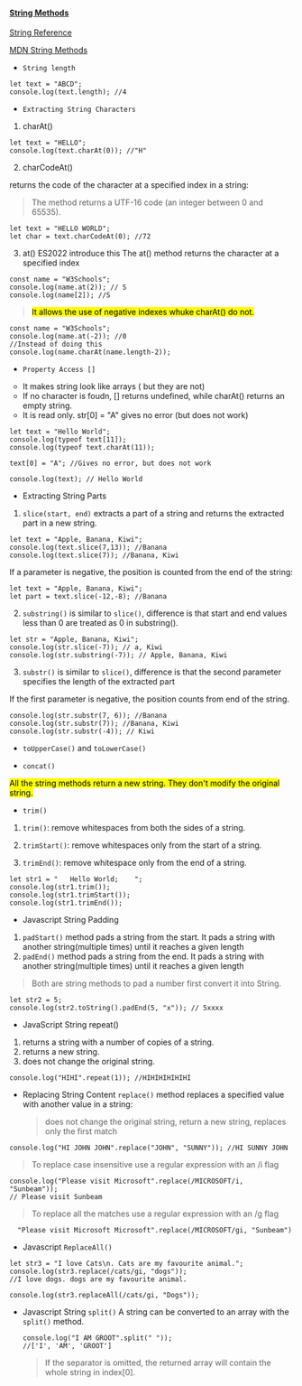 #### [String Methods](https://www.w3schools.com/js/js_string_methods.asp)

[String Reference](https://www.w3schools.com/jsref/jsref_obj_string.asp)

[MDN String Methods](https://developer.mozilla.org/en-US/docs/Web/JavaScript/Reference/Global_Objects/String)

- <code>String length</code>

```JS
let text = "ABCD";
console.log(text.length); //4
```

- <code>Extracting String Characters</code>

1. charAt()

```JS
let text = "HELLO";
console.log(text.charAt(0)); //"H"
```

2. charCodeAt()

returns the code of the character at a specified index in a string:

> The method returns a UTF-16 code (an integer between 0 and 65535).

```JS
let text = "HELLO WORLD";
let char = text.charCodeAt(0); //72
```

3. at()
   ES2022 introduce this
   The at() method returns the character at a specified index

```JS
const name = "W3Schools";
console.log(name.at(2)); // S
console.log(name[2]); //S
```

> <mark>It allows the use of negative indexes whuke charAt() do not.</mark>

```JS
const name = "W3Schools";
console.log(name.at(-2)); //0
//Instead of doing this
console.log(name.charAt(name.length-2));
```

- <code>Property Access []</code>

<ul style = "list-style-type: circle">
<li>It makes string look like arrays ( but they are not) </li>
<li>If no character is foudn, [] returns undefined, while charAt() returns an empty string.</li>
<li>It is read only. str[0] = "A" gives no error (but does not work)</li>
</ul>

```JS
let text = "Hello World";
console.log(typeof text[11]);
console.log(typeof text.charAt(11));

text[0] = "A"; //Gives no error, but does not work

console.log(text); // Hello World

```

- Extracting String Parts

1. <code>slice(start, end)</code>
   extracts a part of a string and returns the extracted part in a new string.

```JS
let text = "Apple, Banana, Kiwi";
console.log(text.slice(7,13)); //Banana
console.log(text.slice(7)); //Banana, Kiwi

```

If a parameter is negative, the position is counted from the end of the string:

```JS
let text = "Apple, Banana, Kiwi";
let part = text.slice(-12,-8); //Banana
```

2. <code>substring()</code> is similar to <code>slice()</code>, difference is that start and end values less than 0 are treated as 0 in substring().

```JS
let str = "Apple, Banana, Kiwi";
console.log(str.slice(-7)); // a, Kiwi
console.log(str.substring(-7)); // Apple, Banana, Kiwi
```

3. <code>substr()</code> is similar to <code>slice()</code>, difference is that the second parameter specifies the length of the extracted part

If the first parameter is negative, the position counts from end of the string.

```JS
console.log(str.substr(7, 6)); //Banana
console.log(str.substr(7)); //Banana, Kiwi
console.log(str.substr(-4)); // Kiwi
```

- <code>toUpperCase()</code> and <code>toLowerCase()</code>

- <code>concat()</code>

<mark>All the string methods return a new string. They don't modify the original string.</mark>

- <code>trim()</code>

1. <code>trim()</code>:
   remove whitespaces from both the sides of a string.

2. <code>trimStart()</code>:
   remove whitespaces only from the start of a string.
3. <code>trimEnd()</code>:
   remove whitespace only from the end of a string.

```JS
let str1 = "   Hello World;    ";
console.log(str1.trim());
console.log(str1.trimStart());
console.log(str1.trimEnd());
```

- Javascript String Padding

1. <code>padStart()</code>
   method pads a string from the start.
   It pads a string with another string(multiple times) until it reaches a given length
2. <code>padEnd()</code>
   method pads a string from the end.
   It pads a string with another string(multiple times) until it reaches a given length

> Both are string methods to pad a number first convert it into String.

```JS
let str2 = 5;
console.log(str2.toString().padEnd(5, "x")); // 5xxxx
```

- JavaScript String repeat()

1. returns a string with a number of copies of a string.
2. returns a new string.
3. does not change the original string.

```JS
console.log("HIHI".repeat(1)); //HIHIHIHIHIHI
```

- Replacing String Content
  <code>replace()</code> method replaces a specified value with another value in a string:

  > does not change the original string, return a new string, replaces only the first match

```JS
console.log("HI JOHN JOHN".replace("JOHN", "SUNNY")); //HI SUNNY JOHN

```

> To replace case insensitive use a regular expression with an /i flag

```JS
console.log("Please visit Microsoft".replace(/MICROSOFT/i, "Sunbeam"));
// Please visit Sunbeam
```

> To replace all the matches use a regular expression with an /g flag

```JS
  "Please visit Microsoft Microsoft".replace(/MICROSOFT/gi, "Sunbeam")

```

- Javascript <code>ReplaceAll()</code>

```JS
let str3 = "I love Cats\n. Cats are my favourite animal.";
console.log(str3.replace(/cats/gi, "dogs"));
//I love dogs. dogs are my favourite animal.

console.log(str3.replaceAll(/cats/gi, "Dogs"));
```

- Javascript String <code>split()</code>
  A string can be converted to an array with the
  <code>split()</code> method.
  ```JS
  console.log("I AM GROOT".split(" "));
  //['I', 'AM', 'GROOT']
  ```
  > If the separator is omitted, the returned array will contain the whole string in index[0].
